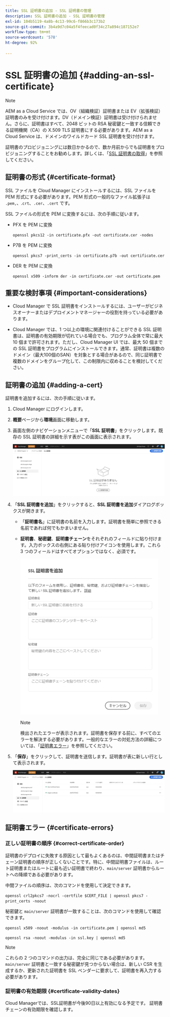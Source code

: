 ```yaml
---
title: SSL 証明書の追加 - SSL 証明書の管理
description: SSL 証明書の追加 - SSL 証明書の管理
exl-id: 104b5119-4a8b-4c13-99c6-f866b3c173b2
source-git-commit: 3b4a9d7c04a5f4feecad0f34c27a894c187152e7
workflow-type: tm+mt
source-wordcount: '578'
ht-degree: 92%

---
```


# SSL 証明書の追加 {#adding-an-ssl-certificate}

>[!NOTE]
>AEM as a Cloud Service では、OV（組織検証）証明書または EV（拡張検証）証明書のみを受け付けます。DV（ドメイン検証）証明書は受け付けられません。さらに、証明書はすべて、2048 ビットの RSA 秘密鍵と一致する信頼できる証明機関（CA）の X.509 TLS 証明書にする必要があります。AEM as a Cloud Service は、ドメインのワイルドカード SSL 証明書を受け付けます。

証明書のプロビジョニングには数日かかるので、数か月前からでも証明書をプロビジョニングすることをお勧めします。詳しくは、「[SSL 証明書の取得](/help/implementing/cloud-manager/managing-ssl-certifications/get-ssl-certificate.md)」を参照してください。

## 証明書の形式 {#certificate-format}

SSL ファイルを Cloud Manager にインストールするには、SSL ファイルを PEM 形式にする必要があります。PEM 形式の一般的なファイル拡張子は `.pem,`、.`crt`、`.cer`、`.cert` です。

SSL ファイルの形式を PEM に変換するには、次の手順に従います。

* PFX を PEM に変換

   `openssl pkcs12 -in certificate.pfx -out certificate.cer -nodes`

* P7B を PEM に変換

   `openssl pkcs7 -print_certs -in certificate.p7b -out certificate.cer`

* DER を PEM に変換

   `openssl x509 -inform der -in certificate.cer -out certificate.pem`

## 重要な検討事項 {#important-considerations}

* Cloud Manager で SSL 証明書をインストールするには、ユーザーがビジネスオーナーまたはデプロイメントマネージャーの役割を持っている必要があります。

* Cloud Manager では、1 つ以上の環境に関連付けることができる SSL 証明書は、証明書の有効期限が切れている場合でも、プログラム全体で常に最大 10 個まで許可されます。ただし、Cloud Manager UI では、最大 50 個までの SSL 証明書をプログラムにインストールできます。通常、証明書は複数のドメイン（最大100個のSAN）を対象とする場合があるので、同じ証明書で複数のドメインをグループ化して、この制限内に収めることを検討してください。


## 証明書の追加 {#adding-a-cert}

証明書を追加するには、次の手順に従います。

1. Cloud Manager にログインします。
1. **概要**&#x200B;ページから&#x200B;**環境**&#x200B;画面に移動します。
1. 画面左側のナビゲーションメニューで「**SSL 証明書**」をクリックします。既存の SSL 証明書の詳細を示す表がこの画面に表示されます。

   ![](/help/implementing/cloud-manager/assets/ssl/ssl-cert-1.png)

1. 「**SSL 証明書を追加**」をクリックすると、**SSL 証明書を追加**&#x200B;ダイアログボックスが開きます。

   * 「**証明書名**」に証明書の名前を入力します。証明書を簡単に参照できる名前であれば何でもかまいません。
   * **証明書**、**秘密鍵**、**証明書チェーン**&#x200B;をそれぞれのフィールドに貼り付けます。入力ボックスの右側にある貼り付けアイコンを使用します。これら 3 つのフィールドはすべてオプションではなく、必須です。

      ![](/help/implementing/cloud-manager/assets/ssl/ssl-cert-02.png)


      >[!NOTE]
      >検出されたエラーが表示されます。証明書を保存する前に、すべてのエラーを解決する必要があります。一般的なエラーの対処方法の詳細については、「[証明書エラー](#certificate-errors)」を参照してください。

1. 「**保存**」をクリックして、証明書を送信します。証明書が表に新しい行として表示されます。

   ![](/help/implementing/cloud-manager/assets/ssl/ssl-cert-3.png)

## 証明書エラー {#certificate-errors}

### 正しい証明書の順序 {#correct-certificate-order}

証明書のデプロイに失敗する原因として最もよくあるのは、中間証明書またはチェーン証明書の順序が正しくないことです。特に、中間証明書ファイルは、ルート証明書またはルートに最も近い証明書で終わり、`main/server` 証明書からルートへの降順である必要があります。

中間ファイルの順序は、次のコマンドを使用して決定できます。

`openssl crl2pkcs7 -nocrl -certfile $CERT_FILE | openssl pkcs7 -print_certs -noout`

秘密鍵と `main/server` 証明書が一致することは、次のコマンドを使用して確認できます。

`openssl x509 -noout -modulus -in certificate.pem | openssl md5`

`openssl rsa -noout -modulus -in ssl.key | openssl md5`

>[!NOTE]
>これらの 2 つのコマンドの出力は、完全に同じである必要があります。`main/server` 証明書と一致する秘密鍵が見つからない場合は、新しい CSR を生成するか、更新された証明書を SSL ベンダーに要求して、証明書を再入力する必要があります。

### 証明書の有効期限 {#certificate-validity-dates}

Cloud Managerでは、SSL証明書が今後90日以上有効になる予定です。 証明書チェーンの有効期限を確認します。
